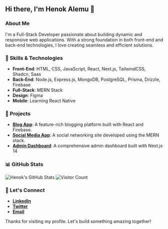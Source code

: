 ## Hi there, I'm Henok Alemu 👋

### About Me

I'm a Full-Stack Developer passionate about building dynamic and responsive web applications. With a strong foundation in both front-end and back-end technologies, I love creating seamless and efficient solutions.

### 🌟 Skills & Technologies

- **Front-End**: HTML, CSS, JavaScript, React, Next.js, TailwindCSS, Shadcn, Saas
- **Back-End**: Node.js, Express.js, MongoDB, PostgreSQL, Prisma, Drizzle, Firebase
- **Full-Stack**: MERN Stack
- **Design**: Figma
- **Mobile**: Learning React Native

### 🚀 Projects

- **[Blog App](https://react-firebase-blog-app-595df.web.app/)**: A feature-rich blogging platform built with React and Firebase.
- **[Social Media App](https://github.com/henok-alemu/social-media-app)**: A social networking site developed using the MERN stack.
- **[Admin Dashboard](https://github.com/henok-alemu/admin-dashboard)**: A comprehensive admin dashboard built with Next.js 14

### 📊 GitHub Stats

![Henok's GitHub Stats](https://github-readme-stats.vercel.app/api?username=henok-alemu&show_icons=true&theme=radical)
![Visitor Count](https://komarev.com/ghpvc/?username=henok-alemu&style=flat-square)

### 💬 Let's Connect

- **[LinkedIn](https://www.linkedin.com/in/henok-alemu)**
- **[Twitter](https://twitter.com/henok_alemu)**
- **[Email](mailto:henok.alemu@example.com)**

Thanks for visiting my profile. Let's build something amazing together!
